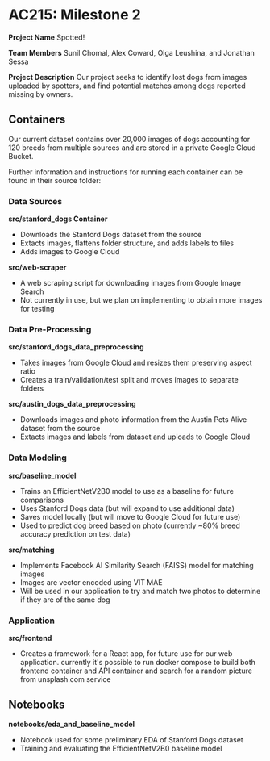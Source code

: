 # AC215: Milestone 2

**Project Name**
Spotted!

**Team Members**
Sunil Chomal, Alex Coward, Olga Leushina, and Jonathan Sessa

**Project Description**
Our project seeks to identify lost dogs from images uploaded by spotters, and find potential matches among dogs reported missing by owners.


## Containers ##

Our current dataset contains over 20,000 images of dogs accounting for 120 breeds from multiple sources and are stored in a private Google Cloud Bucket. 

Further information and instructions for running each container can be found in their source folder:


### Data Sources ###

**src/stanford_dogs Container**
- Downloads the Stanford Dogs dataset from the source
- Extacts images, flattens folder structure, and adds labels to files
- Adds images to Google Cloud

**src/web-scraper**
- A web scraping script for downloading images from Google Image Search
- Not currently in use, but we plan on implementing to obtain more images for testing


### Data Pre-Processing ###

**src/stanford_dogs_data_preprocessing**
- Takes images from Google Cloud and resizes them preserving aspect ratio
- Creates a train/validation/test split and moves images to separate folders

**src/austin_dogs_data_preprocessing**
- Downloads images and photo information from the Austin Pets Alive dataset from the source
- Extacts images and labels from dataset and uploads to Google Cloud


### Data Modeling ###

**src/baseline_model**
- Trains an EfficientNetV2B0 model to use as a baseline for future comparisons
- Uses Stanford Dogs data (but will expand to use additional data)
- Saves model locally (but will move to Google Cloud for future use)
- Used to predict dog breed based on photo (currently ~80% breed accuracy prediction on test data)

**src/matching**
- Implements Facebook AI Similarity Search (FAISS) model for matching images
- Images are vector encoded using VIT MAE
- Will be used in our application to try and match two photos to determine if they are of the same dog


### Application ###

**src/frontend**
- Creates a framework for a React app, for future use for our web application. currently it's possible to run docker compose to build both frontend container and API container and search for a random picture from unsplash.com service


## Notebooks ##

**notebooks/eda_and_baseline_model**
- Notebook used for some preliminary EDA of Stanford Dogs dataset
- Training and evaluating the EfficientNetV2B0 baseline model
